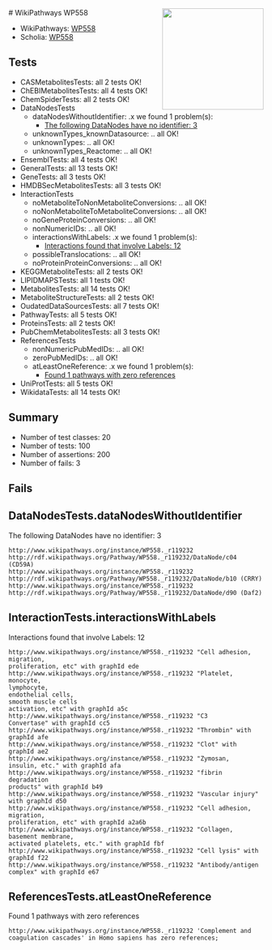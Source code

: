 <img style="float: right; width: 200px" src="https://upload.wikimedia.org/wikipedia/commons/thumb/8/83/Wplogo_with_text_500.png/640px-Wplogo_with_text_500.png" />
# WikiPathways WP558

* WikiPathways: [WP558](https://identifiers.org/wikipathways:WP558)
* Scholia: [WP558](https://scholia.toolforge.org/wikipathways/WP558)
## Tests
* CASMetabolitesTests: all 2 tests OK!
* ChEBIMetabolitesTests: all 4 tests OK!
* ChemSpiderTests: all 2 tests OK!
* DataNodesTests
    * dataNodesWithoutIdentifier: .x we found 1 problem(s):
        * [The following DataNodes have no identifier: 3](#d2d32fa2)
    * unknownTypes_knownDatasource: .. all OK!
    * unknownTypes: .. all OK!
    * unknownTypes_Reactome: .. all OK!
* EnsemblTests: all 4 tests OK!
* GeneralTests: all 13 tests OK!
* GeneTests: all 3 tests OK!
* HMDBSecMetabolitesTests: all 3 tests OK!
* InteractionTests
    * noMetaboliteToNonMetaboliteConversions: .. all OK!
    * noNonMetaboliteToMetaboliteConversions: .. all OK!
    * noGeneProteinConversions: .. all OK!
    * nonNumericIDs: .. all OK!
    * interactionsWithLabels: .x we found 1 problem(s):
        * [Interactions found that involve Labels: 12](#fe97a8ba)
    * possibleTranslocations: .. all OK!
    * noProteinProteinConversions: .. all OK!
* KEGGMetaboliteTests: all 2 tests OK!
* LIPIDMAPSTests: all 1 tests OK!
* MetabolitesTests: all 14 tests OK!
* MetaboliteStructureTests: all 2 tests OK!
* OudatedDataSourcesTests: all 7 tests OK!
* PathwayTests: all 5 tests OK!
* ProteinsTests: all 2 tests OK!
* PubChemMetabolitesTests: all 3 tests OK!
* ReferencesTests
    * nonNumericPubMedIDs: .. all OK!
    * zeroPubMedIDs: .. all OK!
    * atLeastOneReference: .x we found 1 problem(s):
        * [Found 1 pathways with zero references](#35eb778e)
* UniProtTests: all 5 tests OK!
* WikidataTests: all 14 tests OK!


## Summary

* Number of test classes: 20
* Number of tests: 100
* Number of assertions: 200
* Number of fails: 3

## Fails

<a name="d2d32fa2" />

## DataNodesTests.dataNodesWithoutIdentifier

The following DataNodes have no identifier: 3
```
http://www.wikipathways.org/instance/WP558._r119232 http://rdf.wikipathways.org/Pathway/WP558._r119232/DataNode/c04 (CD59A)
http://www.wikipathways.org/instance/WP558._r119232 http://rdf.wikipathways.org/Pathway/WP558._r119232/DataNode/b10 (CRRY)
http://www.wikipathways.org/instance/WP558._r119232 http://rdf.wikipathways.org/Pathway/WP558._r119232/DataNode/d90 (Daf2)
```

<a name="fe97a8ba" />

## InteractionTests.interactionsWithLabels

Interactions found that involve Labels: 12
```
http://www.wikipathways.org/instance/WP558._r119232 "Cell adhesion,
migration,
proliferation, etc" with graphId ede
http://www.wikipathways.org/instance/WP558._r119232 "Platelet, monocyte,
lymphocyte,
endothelial cells,
smooth muscle cells
activation, etc" with graphId a5c
http://www.wikipathways.org/instance/WP558._r119232 "C3
Convertase" with graphId cc5
http://www.wikipathways.org/instance/WP558._r119232 "Thrombin" with graphId afe
http://www.wikipathways.org/instance/WP558._r119232 "Clot" with graphId ae2
http://www.wikipathways.org/instance/WP558._r119232 "Zymosan,
insulin, etc." with graphId afa
http://www.wikipathways.org/instance/WP558._r119232 "fibrin degradation
products" with graphId b49
http://www.wikipathways.org/instance/WP558._r119232 "Vascular injury" with graphId d50
http://www.wikipathways.org/instance/WP558._r119232 "Cell adhesion,
migration,
proliferation, etc" with graphId a2a6b
http://www.wikipathways.org/instance/WP558._r119232 "Collagen,
basement membrane,
activated platelets, etc." with graphId fbf
http://www.wikipathways.org/instance/WP558._r119232 "Cell lysis" with graphId f22
http://www.wikipathways.org/instance/WP558._r119232 "Antibody/antigen
complex" with graphId e67
```

<a name="35eb778e" />

## ReferencesTests.atLeastOneReference

Found 1 pathways with zero references
```
http://www.wikipathways.org/instance/WP558._r119232 'Complement and coagulation cascades' in Homo sapiens has zero references; 
```


